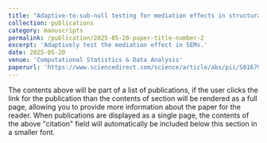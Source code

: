 ```yaml
---
title: "Adaptive-to-sub-null testing for mediation effects in structural equation models"
collection: publications
category: manuscripts
permalink: /publication/2025-05-20-paper-title-number-2
excerpt: 'Adaptively test the mediation effect in SEMs.'
date: 2025-05-20
venue: 'Computational Statistics & Data Analysis'
paperurl: 'https://www.sciencedirect.com/science/article/abs/pii/S0167947325000817'
---
```


The contents above will be part of a list of publications, if the user clicks the link for the publication than the contents of section will be rendered as a full page, allowing you to provide more information about the paper for the reader. When publications are displayed as a single page, the contents of the above "citation" field will automatically be included below this section in a smaller font.
